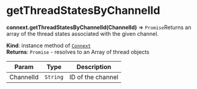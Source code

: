 # getThreadStatesByChannelId

**connext.getThreadStatesByChannelId\(**ChannelId**\)** ⇒ `Promise`Returns an array of the thread states associated with the given channel.

**Kind**: instance method of [`Connext`](../connext-client/#Connext)  
**Returns**: `Promise` - resolves to an Array of thread objects

| Param | Type | Description |
| --- | --- | --- |
| ChannelId | `String` | ID of the channel |

